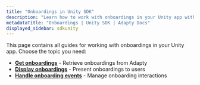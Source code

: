 ```yaml
---
title: "Onboardings in Unity SDK"
description: "Learn how to work with onboardings in your Unity app with Adapty SDK."
metadataTitle: "Onboardings | Unity SDK | Adapty Docs"
displayed_sidebar: sdkunity
---
```


This page contains all guides for working with onboardings in your Unity app. Choose the topic you need:

- **[Get onboardings](unity-get-onboardings)** - Retrieve onboardings from Adapty
- **[Display onboardings](unity-present-onboardings)** - Present onboardings to users
- **[Handle onboarding events](unity-handling-onboarding-events)** - Manage onboarding interactions 